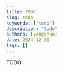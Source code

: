```yaml
---
title: TODO
slug: todo
keywords: ["todo"]
description: "todo"
authors: [yangshun]
date: 2024-12-30
tags: []
---
```


TODO

<!-- truncate -->
